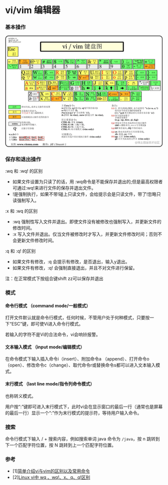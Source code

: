 
# vi/vim 编辑器

### 基本操作

![](images/fc50207a2b1342bfb3d3c77327619354_tplv-k3u1fbpfcp-zoom-in-crop-mark_1304_0_0_0.webp)

### 保存和退出操作

:wq 和 :wq! 的区别

- 如果文件设置为只读了的话，用 :wq命令是不能保存并退出的;但是最高权限者可通过:wq!来进行文件的保存并退出文件。
- !是强制执行，如果不带!碰上只读文件，会给提示会是只读文件，带了!忽略只读强制写入。

:x 和 :wq 的区别

- :wq 强制性写入文件并退出。即使文件没有被修改也强制写入，并更新文件的修改时间。
- :x 写入文件并退出。仅当文件被修改时才写入，并更新文件修改时间；否则不会更新文件修改时间。

:q 和 :q! 的区别

- 如果文件有修改，:q 会提示有修改，是否退出，输入y退出。
- 如果文件有修改，:q! 会强制直接退出，并且不对文件进行保留。

注：在正常模式下按组合键shift zz可以保存并退出

### 模式

#### 命令行模式 （command mode/一般模式）

打开文件默认就是命令行模式，任何时候，不管用户处于何种模式，只要按一下“ESC”键，即可使Vi进入命令行模式。

若输入的字符不是Vi的合法命令，vi会响铃报警。

#### 文本输入模式 （input mode/编辑模式）

在命令模式下输入插入命令i（insert）、附加命令a （append）、打开命令o（open）、修改命令c（change）、取代命令r或替换命令s都可以进入文本输入模式。

#### 末行模式 （last line mode/指令列命令模式）

也称转义模式。

用户按“:”键即可进入末行模式下，此时vi会在显示窗口的最后一行（通常也是屏幕的最后一行）显示一个“:”作为末行模式的提示符，等待用户输入命令。

### 搜索

命令行模式下输入 / + 搜索内容，例如搜索单词 java 命令为 `/java`，按 n 跳转到下一个匹配字符位置，按 N 跳转到上一个匹配字符位置。


### 参考

- [1][简单介绍vi与vim的区别以及常用命令](https://www.linuxprobe.com/vi-vim-qb.html)
- [2][Linux vi中 wq 、wq!、x、q、q!区别](https://codeantenna.com/a/dbDdz8uTcC)